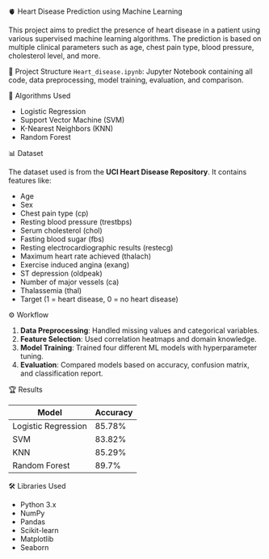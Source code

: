 🫀 Heart Disease Prediction using Machine Learning

This project aims to predict the presence of heart disease in a patient using various supervised machine learning algorithms. The prediction is based on multiple clinical parameters such as age, chest pain type, blood pressure, cholesterol level, and more.

📁 Project Structure
`Heart_disease.ipynb`: Jupyter Notebook containing all code, data preprocessing, model training, evaluation, and comparison.

🧠 Algorithms Used

- Logistic Regression
- Support Vector Machine (SVM)
- K-Nearest Neighbors (KNN)
- Random Forest

📊 Dataset

The dataset used is from the **UCI Heart Disease Repository**. It contains features like:
- Age
- Sex
- Chest pain type (cp)
- Resting blood pressure (trestbps)
- Serum cholesterol (chol)
- Fasting blood sugar (fbs)
- Resting electrocardiographic results (restecg)
- Maximum heart rate achieved (thalach)
- Exercise induced angina (exang)
- ST depression (oldpeak)
- Number of major vessels (ca)
- Thalassemia (thal)
- Target (1 = heart disease, 0 = no heart disease)

⚙️ Workflow

1. **Data Preprocessing**: Handled missing values and categorical variables.
2. **Feature Selection**: Used correlation heatmaps and domain knowledge.
3. **Model Training**: Trained four different ML models with hyperparameter tuning.
4. **Evaluation**: Compared models based on accuracy, confusion matrix, and classification report.

🏆 Results

| Model              | Accuracy |
|-------------------|----------|
| Logistic Regression | 85.78%   |
| SVM                 | 83.82%    |
| KNN                 | 85.29%    |
| Random Forest       | 89.7%    |


🛠️ Libraries Used

- Python 3.x
- NumPy
- Pandas
- Scikit-learn
- Matplotlib
- Seaborn
